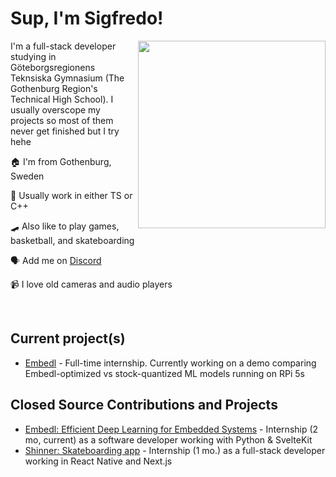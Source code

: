 # Sup, I'm Sigfredo!
 
<img align="right" src="https://d.lu.je/avatar/393368613652004877?size=300" width=300>

I'm a full-stack developer studying in Göteborgsregionens Teknsiska Gymnasium (The Gothenburg Region's Technical High School). I usually overscope my projects so most of them never get finished but I try hehe

 🏠 I'm from Gothenburg, Sweden

 💾 Usually work in either TS or C++

 🛹 Also like to play games, basketball, and skateboarding

 🗣 Add me on [Discord](https://discord.com/users/393368613652004877)

 📹 I love old cameras and audio players
 
<br>

## Current project(s)
- [Embedl](https://embedl.com) - Full-time internship. Currently working on a demo comparing Embedl-optimized vs stock-quantized ML models running on RPi 5s

## Closed Source Contributions and Projects
- [Embedl: Efficient Deep Learning for Embedded Systems](https://embedl.com) - Internship (2 mo, current) as a software developer working with Python & SvelteKit 
- [Shinner: Skateboarding app](https://www.shinner.app/) - Internship (1 mo.) as a full-stack developer working in React Native and Next.js


<!---
oh, you found my notes... you are nosy aren't ya?

well, there isn't much to see here... not much of a commenter ya know..

--->
